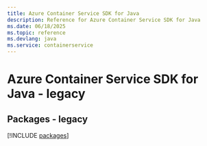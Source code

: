 ```yaml
---
title: Azure Container Service SDK for Java
description: Reference for Azure Container Service SDK for Java
ms.date: 06/18/2025
ms.topic: reference
ms.devlang: java
ms.service: containerservice
---
```

# Azure Container Service SDK for Java - legacy
## Packages - legacy
[!INCLUDE [packages](container-service-index.md)]